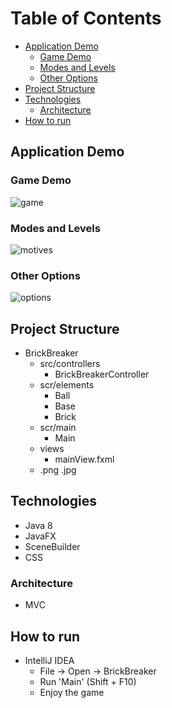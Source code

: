 
# Table of Contents 
- [Application Demo](#application-demo)
  * [Game Demo](#game-demo)
  * [Modes and Levels](#modes)
  * [Other Options](#options)
- [Project Structure](#project-structure)
- [Technologies](#technologies)
  * [Architecture](#architecture)
- [How to run](#how-to-run)




<!-- toc -->


## Application Demo


### Game Demo

![game](https://user-images.githubusercontent.com/37666186/52156642-bc1e7b00-2689-11e9-8d98-0859686dd5e4.gif)

### Modes and Levels

![motives](https://user-images.githubusercontent.com/37666186/52156735-57175500-268a-11e9-9896-67d83240eed1.gif)

### Other Options

![options](https://user-images.githubusercontent.com/37666186/52156651-ce001e00-2689-11e9-9e0a-e32053bbee21.gif)






## Project Structure

* BrickBreaker
  * src/controllers
    + BrickBreakerController
  * scr/elements
    + Ball
    + Base
    + Brick
  * scr/main
    + Main
  * views
    + mainView.fxml
  * .png .jpg

## Technologies
* Java 8
* JavaFX
* SceneBuilder
* CSS

### Architecture
* MVC 


## How to run

* IntelliJ IDEA
  * File -> Open -> BrickBreaker
  * Run 'Main' (Shift + F10)
  * Enjoy the game
  






